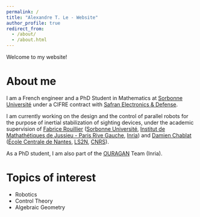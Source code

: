 ```yaml
---
permalink: /
title: "Alexandre T. Le - Website"
author_profile: true
redirect_from: 
  - /about/
  - /about.html
---
```


Welcome to my website!

About me
======

I am a French engineer and a PhD Student in Mathematics at [Sorbonne Université](https://www.sorbonne-universite.fr/en) under a CIFRE contract with [Safran Electronics & Defense](https://www.safran-group.com/companies/safran-electronics-defense).

I am currently working on the design and the control of parallel robots for the purpose of inertial stabilization of sighting devices, under the academic supervision of [Fabrice Rouillier](https://who.rocq.inria.fr/Fabrice.Rouillier/index.php) ([Sorbonne Université](https://www.sorbonne-universite.fr/en), [Institut de Mathathétiques de Jussieu - Paris Rive Gauche](https://www.imj-prg.fr/), [Inria](https://www.inria.fr/en)) and [Damien Chablat](https://pagesperso.ls2n.fr/~chablat-d/) ([École Centrale de Nantes](https://www.ec-nantes.fr/english-version?l=1), [LS2N](https://www.ls2n.fr), [CNRS](https://www.cnrs.fr/en)).

As a PhD student, I am also part of the [OURAGAN](https://www.inria.fr/en/ouragan) Team (Inria).


Topics of interest
======

* Robotics
* Control Theory
* Algebraic Geometry
